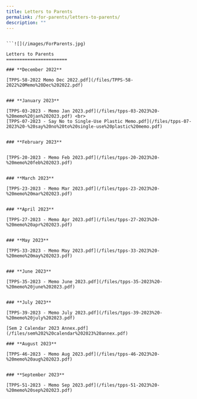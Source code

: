 ```yaml
---
title: Letters to Parents
permalink: /for-parents/letters-to-parents/
description: ""
---
```

```
```

```
```![](/images/ForParents.jpg)

Letters to Parents
=======================

### **December 2022**

[TPPS-58-2022 Memo Dec 2022.pdf](/files/TPPS-58-2022%20Memo%20Dec%202022.pdf)


### **January 2023**

[TPPS-03-2023 - Memo Jan 2023.pdf](/files/tpps-03-2023%20-%20memo%20jan%202023.pdf) <br>
[TPPS-07-2023 - Say No to Single-Use Plastic Memo.pdf](/files/tpps-07-2023%20-%20say%20no%20to%20single-use%20plastic%20memo.pdf)


### **February 2023**


[TPPS-20-2023 - Memo Feb 2023.pdf](/files/tpps-20-2023%20-%20memo%20feb%202023.pdf)


### **March 2023**

[TPPS-23-2023 - Memo Mar 2023.pdf](/files/tpps-23-2023%20-%20memo%20mar%202023.pdf)


### **April 2023**

[TPPS-27-2023 - Memo Apr 2023.pdf](/files/tpps-27-2023%20-%20memo%20apr%202023.pdf)


### **May 2023**

[TPPS-33-2023 - Memo May 2023.pdf](/files/tpps-33-2023%20-%20memo%20may%202023.pdf)


### **June 2023**

[TPPS-35-2023 - Memo June 2023.pdf](/files/tpps-35-2023%20-%20memo%20june%202023.pdf)


### **July 2023**

[TPPS-39-2023 - Memo July 2023.pdf](/files/tpps-39-2023%20-%20memo%20july%202023.pdf)

[Sem 2 Calendar 2023 Annex.pdf](/files/sem%202%20calendar%202023%20annex.pdf)

### **August 2023**

[TPPS-46-2023 - Memo Aug 2023.pdf](/files/tpps-46-2023%20-%20memo%20aug%202023.pdf)


### **September 2023**

[TPPS-51-2023 - Memo Sep 2023.pdf](/files/tpps-51-2023%20-%20memo%20sep%202023.pdf)